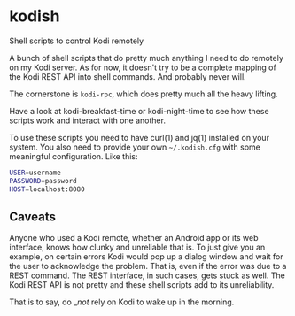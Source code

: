 # kodish
Shell scripts to control Kodi remotely

A bunch of shell scripts that do pretty much anything I need to do
remotely on my Kodi server. As for now, it doesn't try to be a
complete mapping of the Kodi REST API into shell commands.  And
probably never will.

The cornerstone is `kodi-rpc`, which does pretty much all the heavy
lifting.

Have a look at kodi-breakfast-time or kodi-night-time to see how
these scripts work and interact with one another.

To use these scripts you need to have curl(1) and jq(1) installed on
your system.  You also need to provide your own `~/.kodish.cfg` with
some meaningful configuration.  Like this:

```sh
USER=username
PASSWORD=password
HOST=localhost:8080
```

## Caveats
Anyone who used a Kodi remote, whether an Android app or its web
interface, knows how clunky and unreliable that is.  To just give you
an example, on certain errors Kodi would pop up a dialog window and
wait for the user to acknowledge the problem.  That is, even if the
error was due to a REST command.  The REST interface, in such cases,
gets stuck as well.  The Kodi REST API is not pretty and these shell
scripts add to its unreliability.

That is to say, do __not_ rely on Kodi to wake up in the morning.
